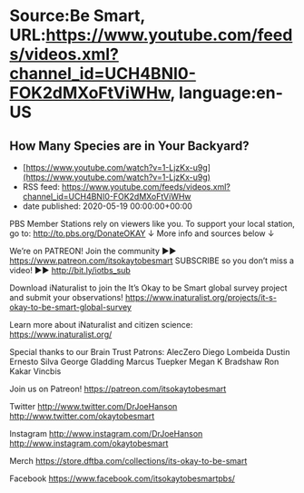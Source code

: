 # Source:Be Smart, URL:https://www.youtube.com/feeds/videos.xml?channel_id=UCH4BNI0-FOK2dMXoFtViWHw, language:en-US

## How Many Species are in Your Backyard?
 - [https://www.youtube.com/watch?v=1-LjzKx-u9g](https://www.youtube.com/watch?v=1-LjzKx-u9g)
 - RSS feed: https://www.youtube.com/feeds/videos.xml?channel_id=UCH4BNI0-FOK2dMXoFtViWHw
 - date published: 2020-05-19 00:00:00+00:00

PBS Member Stations rely on viewers like you. To support your local station, go to: http://to.pbs.org/DonateOKAY
↓ More info and sources below ↓

We’re on PATREON! Join the community ►► https://www.patreon.com/itsokaytobesmart
SUBSCRIBE so you don’t miss a video! ►► http://bit.ly/iotbs_sub 

Download iNaturalist to join the It’s Okay to be Smart global survey project and submit your observations! https://www.inaturalist.org/projects/it-s-okay-to-be-smart-global-survey

Learn more about iNaturalist and citizen science: https://www.inaturalist.org/

Special thanks to our Brain Trust Patrons:
AlecZero
Diego Lombeida
Dustin
Ernesto Silva
George Gladding
Marcus Tuepker
Megan K Bradshaw
Ron Kakar
Vincbis

Join us on Patreon! 
https://patreon.com/itsokaytobesmart

Twitter 
http://www.twitter.com/DrJoeHanson
http://www.twitter.com/okaytobesmart 

Instagram 
http://www.instagram.com/DrJoeHanson 
http://www.instagram.com/okaytobesmart 

Merch
https://store.dftba.com/collections/its-okay-to-be-smart

Facebook
https://www.facebook.com/itsokaytobesmartpbs/

